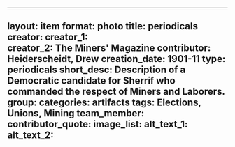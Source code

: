 
---
layout: item
format: photo
title: periodicals
creator: 
    creator_1:  
    creator_2: The Miners' Magazine
contributor: Heiderscheidt, Drew
creation_date: 1901-11
type: periodicals
short_desc: Description of a Democratic candidate for Sherrif who commanded the respect of Miners and Laborers. 
group: 
categories: artifacts 
tags: Elections, Unions, Mining 
team_member: 
contributor_quote: 
image_list: 
alt_text_1: 
alt_text_2: 
---